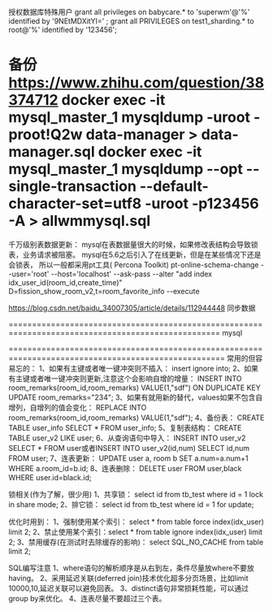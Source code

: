 授权数据库特殊用户
grant all privileges on babycare.* to 'superwm'@'%' identified by '9NEtMDXitYI=' ;
grant all PRIVILEGES on test1_sharding.* to root@'%' identified by '123456';


备份
https://www.zhihu.com/question/38374712
docker exec -it mysql_master_1 mysqldump -uroot -proot!Q2w  data-manager > data-manager.sql
docker exec -it mysql_master_1 mysqldump --opt --single-transaction  --default-character-set=utf8  -uroot -p123456 -A > allwmmysql.sql
=========================================================
千万级别表数据更新：
    mysql在表数据量很大的时候，如果修改表结构会导致锁表，业务请求被阻塞。
    mysql在5.6之后引入了在线更新，但是在某些情况下还是会锁表，
    所以一般都采用pt工具( Percona Toolkit)
    pt-online-schema-change --user='root' --host='localhost' --ask-pass --alter "add index idx_user_id(room_id,create_time)"
D=fission_show_room_v2,t=room_favorite_info --execute

https://blog.csdn.net/baidu_34007305/article/details/112944448 同步数据


===================================================================================================
mysql




====================================================================================================
常用的但容易忘的：
    1、如果有主键或者唯一键冲突则不插入： insert ignore into;
    2、如果有主键或者唯一键冲突则更新,注意这个会影响自增的增量： INSERT INTO room_remarks(room_id,room_remarks) VALUE(1,"sdf") ON DUPLICATE KEY UPDATE room_remarks="234";
    3、如果有就用新的替代，values如果不包含自增列，自增列的值会变化： REPLACE INTO room_remarks(room_id,room_remarks) VALUE(1,"sdf");
    4、备份表： CREATE TABLE user_info SELECT * FROM user_info;
    5、复制表结构： CREATE TABLE user_v2 LIKE user;
    6、从查询语句中导入： INSERT INTO user_v2 SELECT * FROM user或者INSERT INTO user_v2(id,num) SELECT id,num FROM user;
    7、连表更新： UPDATE user a, room b SET a.num=a.num+1 WHERE a.room_id=b.id;
    8、连表删除： DELETE user FROM user,black WHERE user.id=black.id;

锁相关(作为了解，很少用)
    1、共享锁： select id from tb_test where id = 1 lock in share mode;
    2、排它锁： select id from tb_test where id = 1 for update;

优化时用到：
1、强制使用某个索引： select * from table force index(idx_user) limit 2;
2、禁止使用某个索引：select * from table ignore index(idx_user) limit 2;
3、禁用缓存(在测试时去除缓存的影响)： select SQL_NO_CACHE from table limit 2;

SQL编写注意
    1、where语句的解析顺序是从右到左，条件尽量放where不要放having。
    2、采用延迟关联(deferred join)技术优化超多分页场景，比如limit 10000,10,延迟关联可以避免回表。
    3、distinct语句非常损耗性能，可以通过group by来优化。
    4、连表尽量不要超过三个表。